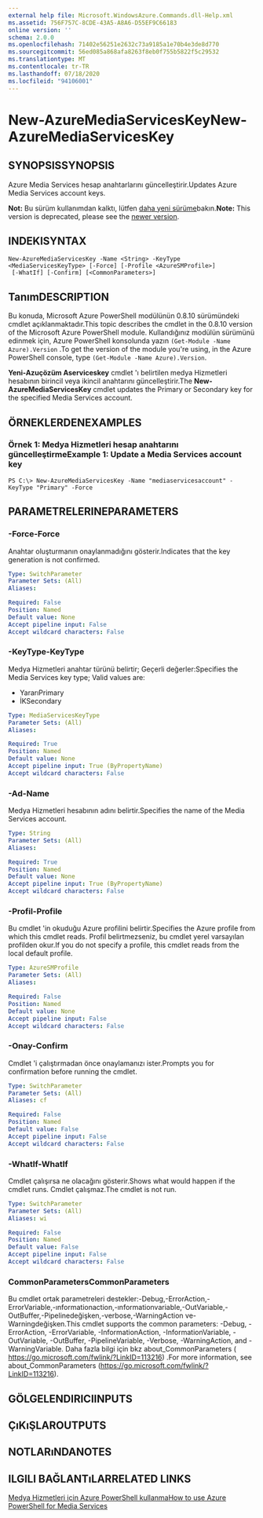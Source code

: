 ```yaml
---
external help file: Microsoft.WindowsAzure.Commands.dll-Help.xml
ms.assetid: 756F757C-8CDE-43A5-A8A6-D55EF9C66183
online version: ''
schema: 2.0.0
ms.openlocfilehash: 71402e56251e2632c73a9185a1e70b4e3de8d770
ms.sourcegitcommit: 56ed085a868afa8263f8eb0f755b5822f5c29532
ms.translationtype: MT
ms.contentlocale: tr-TR
ms.lasthandoff: 07/18/2020
ms.locfileid: "94106001"
---
```

# <span data-ttu-id="2c492-101">New-AzureMediaServicesKey</span><span class="sxs-lookup"><span data-stu-id="2c492-101">New-AzureMediaServicesKey</span></span>

## <span data-ttu-id="2c492-102">SYNOPSIS</span><span class="sxs-lookup"><span data-stu-id="2c492-102">SYNOPSIS</span></span>
<span data-ttu-id="2c492-103">Azure Media Services hesap anahtarlarını güncelleştirir.</span><span class="sxs-lookup"><span data-stu-id="2c492-103">Updates Azure Media Services account keys.</span></span>

<span data-ttu-id="2c492-104">**Not:** Bu sürüm kullanımdan kalktı, lütfen [daha yeni sürüme](https://docs.microsoft.com/powershell/module/azurerm.media/?view=azurermps-5.4.0#media_services)bakın.</span><span class="sxs-lookup"><span data-stu-id="2c492-104">**Note:** This version is deprecated, please see the [newer version](https://docs.microsoft.com/powershell/module/azurerm.media/?view=azurermps-5.4.0#media_services).</span></span>

## <span data-ttu-id="2c492-105">INDEKI</span><span class="sxs-lookup"><span data-stu-id="2c492-105">SYNTAX</span></span>

```
New-AzureMediaServicesKey -Name <String> -KeyType <MediaServicesKeyType> [-Force] [-Profile <AzureSMProfile>]
 [-WhatIf] [-Confirm] [<CommonParameters>]
```

## <span data-ttu-id="2c492-106">Tanım</span><span class="sxs-lookup"><span data-stu-id="2c492-106">DESCRIPTION</span></span>
<span data-ttu-id="2c492-107">Bu konuda, Microsoft Azure PowerShell modülünün 0.8.10 sürümündeki cmdlet açıklanmaktadır.</span><span class="sxs-lookup"><span data-stu-id="2c492-107">This topic describes the cmdlet in the 0.8.10 version of the Microsoft Azure PowerShell module.</span></span>
<span data-ttu-id="2c492-108">Kullandığınız modülün sürümünü edinmek için, Azure PowerShell konsolunda yazın `(Get-Module -Name Azure).Version` .</span><span class="sxs-lookup"><span data-stu-id="2c492-108">To get the version of the module you're using, in the Azure PowerShell console, type `(Get-Module -Name Azure).Version`.</span></span>

<span data-ttu-id="2c492-109">**Yeni-Azuçözüm Aserviceskey** cmdlet 'ı belirtilen medya Hizmetleri hesabının birincil veya ikincil anahtarını güncelleştirir.</span><span class="sxs-lookup"><span data-stu-id="2c492-109">The **New-AzureMediaServicesKey** cmdlet updates the Primary or Secondary key for the specified Media Services account.</span></span>

## <span data-ttu-id="2c492-110">ÖRNEKLERDEN</span><span class="sxs-lookup"><span data-stu-id="2c492-110">EXAMPLES</span></span>

### <span data-ttu-id="2c492-111">Örnek 1: Medya Hizmetleri hesap anahtarını güncelleştirme</span><span class="sxs-lookup"><span data-stu-id="2c492-111">Example 1: Update a Media Services account key</span></span>
```
PS C:\> New-AzureMediaServicesKey -Name "mediaservicesaccount" -KeyType "Primary" -Force
```

## <span data-ttu-id="2c492-112">PARAMETRELERINE</span><span class="sxs-lookup"><span data-stu-id="2c492-112">PARAMETERS</span></span>

### <span data-ttu-id="2c492-113">-Force</span><span class="sxs-lookup"><span data-stu-id="2c492-113">-Force</span></span>
<span data-ttu-id="2c492-114">Anahtar oluşturmanın onaylanmadığını gösterir.</span><span class="sxs-lookup"><span data-stu-id="2c492-114">Indicates that the key generation is not confirmed.</span></span>

```yaml
Type: SwitchParameter
Parameter Sets: (All)
Aliases: 

Required: False
Position: Named
Default value: None
Accept pipeline input: False
Accept wildcard characters: False
```

### <span data-ttu-id="2c492-115">-KeyType</span><span class="sxs-lookup"><span data-stu-id="2c492-115">-KeyType</span></span>
<span data-ttu-id="2c492-116">Medya Hizmetleri anahtar türünü belirtir; Geçerli değerler:</span><span class="sxs-lookup"><span data-stu-id="2c492-116">Specifies the Media Services key type; Valid values are:</span></span>
  
- <span data-ttu-id="2c492-117">Yararı</span><span class="sxs-lookup"><span data-stu-id="2c492-117">Primary</span></span>
- <span data-ttu-id="2c492-118">İK</span><span class="sxs-lookup"><span data-stu-id="2c492-118">Secondary</span></span>

```yaml
Type: MediaServicesKeyType
Parameter Sets: (All)
Aliases: 

Required: True
Position: Named
Default value: None
Accept pipeline input: True (ByPropertyName)
Accept wildcard characters: False
```

### <span data-ttu-id="2c492-119">-Ad</span><span class="sxs-lookup"><span data-stu-id="2c492-119">-Name</span></span>
<span data-ttu-id="2c492-120">Medya Hizmetleri hesabının adını belirtir.</span><span class="sxs-lookup"><span data-stu-id="2c492-120">Specifies the name of the Media Services account.</span></span>

```yaml
Type: String
Parameter Sets: (All)
Aliases: 

Required: True
Position: Named
Default value: None
Accept pipeline input: True (ByPropertyName)
Accept wildcard characters: False
```

### <span data-ttu-id="2c492-121">-Profil</span><span class="sxs-lookup"><span data-stu-id="2c492-121">-Profile</span></span>
<span data-ttu-id="2c492-122">Bu cmdlet 'in okuduğu Azure profilini belirtir.</span><span class="sxs-lookup"><span data-stu-id="2c492-122">Specifies the Azure profile from which this cmdlet reads.</span></span>
<span data-ttu-id="2c492-123">Profil belirtmezseniz, bu cmdlet yerel varsayılan profilden okur.</span><span class="sxs-lookup"><span data-stu-id="2c492-123">If you do not specify a profile, this cmdlet reads from the local default profile.</span></span>

```yaml
Type: AzureSMProfile
Parameter Sets: (All)
Aliases: 

Required: False
Position: Named
Default value: None
Accept pipeline input: False
Accept wildcard characters: False
```

### <span data-ttu-id="2c492-124">-Onay</span><span class="sxs-lookup"><span data-stu-id="2c492-124">-Confirm</span></span>
<span data-ttu-id="2c492-125">Cmdlet 'i çalıştırmadan önce onaylamanızı ister.</span><span class="sxs-lookup"><span data-stu-id="2c492-125">Prompts you for confirmation before running the cmdlet.</span></span>

```yaml
Type: SwitchParameter
Parameter Sets: (All)
Aliases: cf

Required: False
Position: Named
Default value: False
Accept pipeline input: False
Accept wildcard characters: False
```

### <span data-ttu-id="2c492-126">-WhatIf</span><span class="sxs-lookup"><span data-stu-id="2c492-126">-WhatIf</span></span>
<span data-ttu-id="2c492-127">Cmdlet çalışırsa ne olacağını gösterir.</span><span class="sxs-lookup"><span data-stu-id="2c492-127">Shows what would happen if the cmdlet runs.</span></span>
<span data-ttu-id="2c492-128">Cmdlet çalışmaz.</span><span class="sxs-lookup"><span data-stu-id="2c492-128">The cmdlet is not run.</span></span>

```yaml
Type: SwitchParameter
Parameter Sets: (All)
Aliases: wi

Required: False
Position: Named
Default value: False
Accept pipeline input: False
Accept wildcard characters: False
```

### <span data-ttu-id="2c492-129">CommonParameters</span><span class="sxs-lookup"><span data-stu-id="2c492-129">CommonParameters</span></span>
<span data-ttu-id="2c492-130">Bu cmdlet ortak parametreleri destekler:-Debug,-ErrorAction,-ErrorVariable,-ınformationaction,-ınformationvariable,-OutVariable,-OutBuffer,-Pipelinedeğişken,-verbose,-WarningAction ve-Warningdeğişken.</span><span class="sxs-lookup"><span data-stu-id="2c492-130">This cmdlet supports the common parameters: -Debug, -ErrorAction, -ErrorVariable, -InformationAction, -InformationVariable, -OutVariable, -OutBuffer, -PipelineVariable, -Verbose, -WarningAction, and -WarningVariable.</span></span> <span data-ttu-id="2c492-131">Daha fazla bilgi için bkz about_CommonParameters ( https://go.microsoft.com/fwlink/?LinkID=113216) .</span><span class="sxs-lookup"><span data-stu-id="2c492-131">For more information, see about_CommonParameters (https://go.microsoft.com/fwlink/?LinkID=113216).</span></span>

## <span data-ttu-id="2c492-132">GÖLGELENDIRICI</span><span class="sxs-lookup"><span data-stu-id="2c492-132">INPUTS</span></span>

## <span data-ttu-id="2c492-133">ÇıKıŞLAR</span><span class="sxs-lookup"><span data-stu-id="2c492-133">OUTPUTS</span></span>

## <span data-ttu-id="2c492-134">NOTLARıNDA</span><span class="sxs-lookup"><span data-stu-id="2c492-134">NOTES</span></span>

## <span data-ttu-id="2c492-135">ILGILI BAĞLANTıLAR</span><span class="sxs-lookup"><span data-stu-id="2c492-135">RELATED LINKS</span></span>

[<span data-ttu-id="2c492-136">Medya Hizmetleri için Azure PowerShell kullanma</span><span class="sxs-lookup"><span data-stu-id="2c492-136">How to use Azure PowerShell for Media Services</span></span>](https://go.microsoft.com/fwlink/?LinkId=324179)


